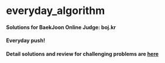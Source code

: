 # everyday_algorithm
#### Solutions for BaekJoon Online Judge: boj.kr
#### Everyday push!
#### Detail solutions and review for challenging problems are [here](https://blog.naver.com/dbsgp535)
